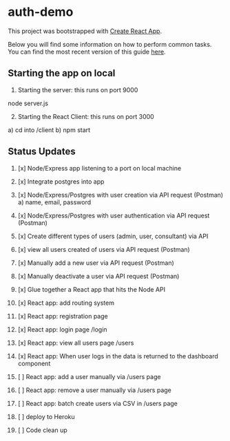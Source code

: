 # auth-demo

This project was bootstrapped with [Create React App](https://github.com/facebookincubator/create-react-app).

Below you will find some information on how to perform common tasks.<br>
You can find the most recent version of this guide [here](https://github.com/facebookincubator/create-react-app/blob/master/packages/react-scripts/template/README.md).

## Starting the app on local

1. Starting the server: this runs on port 9000

node server.js

2. Starting the React Client: this runs on port 3000

a) cd into /client
b) npm start

## Status Updates

1. [x] Node/Express app listening to a port on local machine

2. [x] Integrate postgres into app

3. [x] Node/Express/Postgres with user creation via API request (Postman)
a) name, email, password

4. [x] Node/Express/Postgres with user authentication via API request (Postman)

5. [x] Create different types of users (admin, user, consultant) via API

6. [x] view all users created of users via API request (Postman)

7. [x] Manually add a new user via API request (Postman)

8. [x] Manually deactivate a user via API request (Postman)

9. [x] Glue together a React app that hits the Node API

10. [x] React app: add routing system

11. [x] React app: registration page

11. [x] React app: login page /login

12. [x] React app: view all users page /users

13. [x] React app: When user logs in the data is returned to the dashboard component

14. [ ] React app: add a user manually via /users page

15. [ ] React app: remove a user manually via /users page

16. [ ] React app: batch create users via CSV in /users page

17. [ ] deploy to Heroku

18. [ ] Code clean up
